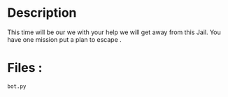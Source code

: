 # Description 

This time will be our we with your help we will get away from this 
Jail. You have one mission put a plan to escape .


# Files :
 `bot.py`